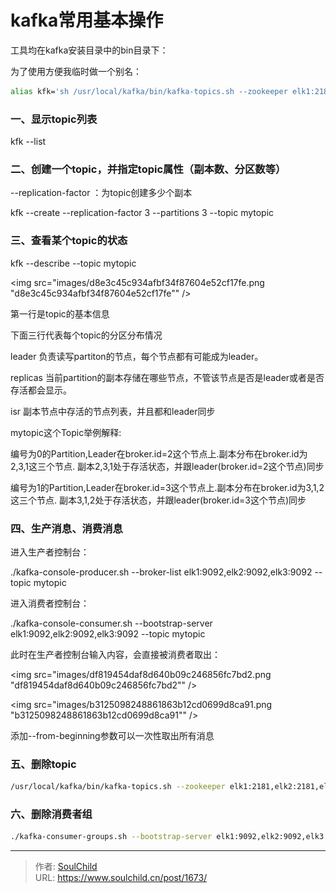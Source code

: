 # kafka常用基本操作

<!--more-->
工具均在kafka安装目录中的bin目录下：

为了使用方便我临时做一个别名：
```bash
alias kfk='sh /usr/local/kafka/bin/kafka-topics.sh --zookeeper elk1:2181,elk2:2181,elk3:2181'
```
### 一、显示topic列表

kfk --list

### 二、创建一个topic，并指定topic属性（副本数、分区数等）

--replication-factor ：为topic创建多少个副本

kfk --create --replication-factor 3 --partitions 3 --topic mytopic

### 三、查看某个topic的状态

kfk --describe --topic mytopic

<img src="images/d8e3c45c934afbf34f87604e52cf17fe.png "d8e3c45c934afbf34f87604e52cf17fe"" />

第一行是topic的基本信息

下面三行代表每个topic的分区分布情况

leader 负责读写partiton的节点，每个节点都有可能成为leader。

replicas 当前partition的副本存储在哪些节点，不管该节点是否是leader或者是否存活都会显示。

isr 副本节点中存活的节点列表，并且都和leader同步



mytopic这个Topic举例解释:

编号为0的Partition,Leader在broker.id=2这个节点上.副本分布在broker.id为2,3,1这三个节点. 副本2,3,1处于存活状态，并跟leader(broker.id=2这个节点)同步

编号为1的Partition,Leader在broker.id=3这个节点上.副本分布在broker.id为3,1,2这三个节点. 副本3,1,2处于存活状态，并跟leader(broker.id=3这个节点)同步



### 四、生产消息、消费消息

进入生产者控制台：

./kafka-console-producer.sh --broker-list elk1:9092,elk2:9092,elk3:9092 --topic mytopic

进入消费者控制台：

./kafka-console-consumer.sh --bootstrap-server elk1:9092,elk2:9092,elk3:9092 --topic mytopic

此时在生产者控制台输入内容，会直接被消费者取出：

<img src="images/df819454daf8d640b09c246856fc7bd2.png "df819454daf8d640b09c246856fc7bd2"" />

<img src="images/b3125098248861863b12cd0699d8ca91.png "b3125098248861863b12cd0699d8ca91"" />

添加--from-beginning参数可以一次性取出所有消息

### 五、删除topic
```bash
/usr/local/kafka/bin/kafka-topics.sh --zookeeper elk1:2181,elk2:2181,elk3:2181 --delete --topic mytopic
```

### 六、删除消费者组
```bash
./kafka-consumer-groups.sh --bootstrap-server elk1:9092,elk2:9092,elk3:9092 --delete --group xxxxx
```


---

> 作者: [SoulChild](https://www.soulchild.cn)  
> URL: https://www.soulchild.cn/post/1673/  


